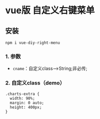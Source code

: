 # vue版 自定义右键菜单
## 安装
	npm i vue-diy-right-menu

### 1. 参数
* `cname`：自定义class-->String;非必传;

### 2. 自定义class（demo）
	.charts-extra {
	  width: 90%;
	  margin: 0 auto;
	  height: 400px;
	}
